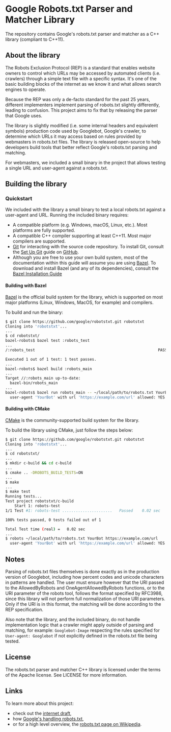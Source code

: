 
# Google Robots.txt Parser and Matcher Library

The repository contains Google's robots.txt parser and matcher as a C++ library
(compliant to C++11).

## About the library

The Robots Exclusion Protocol (REP) is a standard that enables website owners to
control which URLs may be accessed by automated clients (i.e. crawlers) through
a simple text file with a specific syntax. It's one of the basic building blocks
of the internet as we know it and what allows search engines to operate.

Because the REP was only a de-facto standard for the past 25 years, different
implementers implement parsing of robots.txt slightly differently, leading to
confusion. This project aims to fix that by releasing the parser that Google
uses.

The library is slightly modified (i.e. some internal headers and equivalent
symbols) production code used by Googlebot, Google's crawler, to determine which
URLs it may access based on rules provided by webmasters in robots.txt files.
The library is released open-source to help developers build tools that better
reflect Google's robots.txt parsing and matching.

For webmasters, we included a small binary in the project that allows testing a
single URL and user-agent against a robots.txt.

## Building the library

### Quickstart

We included with the library a small binary to test a local robots.txt against a
user-agent and URL. Running the included binary requires:

*   A compatible platform (e.g. Windows, macOS, Linux, etc.). Most platforms are
    fully supported.
*   A compatible C++ compiler supporting at least C++11. Most major compilers
    are supported.
*   [Git](https://git-scm.com/) for interacting with the source code repository.
    To install Git, consult the
    [Set Up Git](https://help.github.com/articles/set-up-git/) guide on
    [GitHub](https://github.com/).
*   Although you are free to use your own build system, most of the
    documentation within this guide will assume you are using
    [Bazel](https://bazel.build/). To download and install Bazel (and any of its
    dependencies), consult the
    [Bazel Installation Guide](https://docs.bazel.build/versions/master/install.html)

#### Building with Bazel

[Bazel](https://bazel.build/) is the official build system for the library,
which is supported on most major platforms (Linux, Windows, MacOS, for example)
and compilers.

To build and run the binary:

```bash
$ git clone https://github.com/google/robotstxt.git robotstxt
Cloning into 'robotstxt'...
...
$ cd robotstxt/
bazel-robots$ bazel test :robots_test
...
/:robots_test                                                      PASSED in 0.1s

Executed 1 out of 1 test: 1 test passes.
...
bazel-robots$ bazel build :robots_main
...
Target //:robots_main up-to-date:
  bazel-bin/robots_main
...
bazel-robots$ bazel run robots_main -- ~/local/path/to/robots.txt YourBot https://example.com/url
  user-agent 'YourBot' with url 'https://example.com/url' allowed: YES
```

#### Building with CMake

[CMake](https://cmake.org) is the community-supported build system for the
library.

To build the library using CMake, just follow the steps below:

```bash
$ git clone https://github.com/google/robotstxt.git robotstxt
Cloning into 'robotstxt'...
...
$ cd robotstxt/
...
$ mkdir c-build && cd c-build
...
$ cmake .. -DROBOTS_BUILD_TESTS=ON
...
$ make
...
$ make test
Running tests...
Test project robotstxt/c-build
    Start 1: robots-test
1/1 Test #1: robots-test ......................   Passed    0.02 sec

100% tests passed, 0 tests failed out of 1

Total Test time (real) =   0.02 sec
...
$ robots ~/local/path/to/robots.txt YourBot https://example.com/url
  user-agent 'YourBot' with url 'https://example.com/url' allowed: YES
```

## Notes

Parsing of robots.txt files themselves is done exactly as in the production
version of Googlebot, including how percent codes and unicode characters in
patterns are handled. The user must ensure however that the URI passed to the
AllowedByRobots and OneAgentAllowedByRobots functions, or to the URI parameter
of the robots tool, follows the format specified by RFC3986, since this library
will not perform full normalization of those URI parameters. Only if the URI is
in this format, the matching will be done according to the REP specification.

Also note that the library, and the included binary, do not handle implementation
logic that a crawler might apply outside of parsing and matching, for example: `Googlebot-Image`
respecting the rules specified for `User-agent: Googlebot` if not explicitly
defined in the robots.txt file being tested.

## License

The robots.txt parser and matcher C++ library is licensed under the terms of the
Apache license. See LICENSE for more information.

## Links

To learn more about this project:

*   check out the
    [internet draft](https://tools.ietf.org/html/draft-koster-rep),
*   how
    [Google's handling robots.txt](https://developers.google.com/search/reference/robots_txt),
*   or for a high level overview, the
    [robots.txt page on Wikipedia](https://en.wikipedia.org/wiki/Robots_exclusion_standard).
